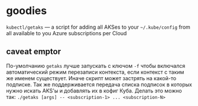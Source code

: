 # goodies
`kubectl/getaks` — a script for adding all AKSes to your `~/.kube/config` from all available to you Azure subscriptions per Cloud
## caveat emptor
По-умолчанию `getaks` лучше запускать с ключом `-f` чтобы включался автоматический режим перезаписи контекста, если контекст с таким же именем существует. Иначе скрипт может застрять на какой-то подписке.
Так же поддерживается передача списка подписок в которых нужно искать AKS'ы и добавлять их в кофиг Куба. Делать это можно так:
`./getaks [args] -- <subscription-1> ... <subscription-N>`
